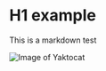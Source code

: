 # H1 example
This is a markdown test

![Image of Yaktocat](https://octodex.github.com/images/yaktocat.png)
